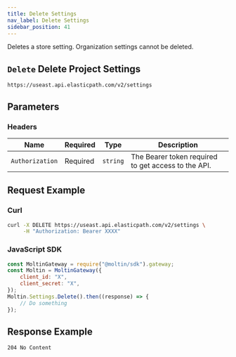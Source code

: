 ```yaml
---
title: Delete Settings
nav_label: Delete Settings
sidebar_position: 41
---
```


Deletes a store setting. Organization settings cannot be deleted.

## `Delete` Delete Project Settings

```http
https://useast.api.elasticpath.com/v2/settings
```

## Parameters

### Headers

| Name            | Required | Type     | Description                                         |
| --------------- | -------- | -------- | --------------------------------------------------- |
| `Authorization` | Required | `string` | The Bearer token required to get access to the API. |

## Request Example

### Curl

```bash
curl -X DELETE https://useast.api.elasticpath.com/v2/settings \
     -H "Authorization: Bearer XXXX"
```

### JavaScript SDK

```javascript
const MoltinGateway = require("@moltin/sdk").gateway;
const Moltin = MoltinGateway({
    client_id: "X",
    client_secret: "X",
});
Moltin.Settings.Delete().then((response) => {
    // Do something
});
```
## Response Example

`204 No Content`

